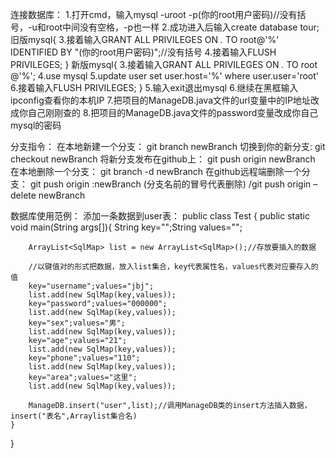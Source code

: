﻿连接数据库：
	1.打开cmd，输入mysql -uroot -p(你的root用户密码)//没有括号，-u和root中间没有空格，-p也一样
	2.成功进入后输入create database tour;
	旧版mysql{
        3.接着输入GRANT ALL PRIVILEGES ON *.* TO root@'%' IDENTIFIED BY "(你的root用户密码)";//没有括号
        4.接着输入FLUSH PRIVILEGES;
	}
	新版mysql{
	    3.接着输入GRANT ALL PRIVILEGES ON *.* TO root @'%';
	    4.use mysql
	    5.update user set user.host='%' where user.user='root'
        6.接着输入FLUSH PRIVILEGES;
	}
	5.输入exit退出mysql
	6.继续在黑框输入ipconfig查看你的本机IP
	7.把项目的ManageDB.java文件的url变量中的IP地址改成你自己刚刚查的
	8.把项目的ManageDB.java文件的password变量改成你自己mysql的密码

分支指令：
    在本地新建一个分支： git branch newBranch
    切换到你的新分支: git checkout newBranch
    将新分支发布在github上： git push origin newBranch
    在本地删除一个分支： git branch -d newBranch
    在github远程端删除一个分支： git push origin :newBranch (分支名前的冒号代表删除)
    /git push origin –delete newBranch

数据库使用范例：
    添加一条数据到user表：
public class Test {
    public static void main(String args[]){
        String key="";String values="";

        ArrayList<SqlMap> list = new ArrayList<SqlMap>();//存放要插入的数据

        //以键值对的形式把数据，放入list集合，key代表属性名，values代表对应要存入的值
        key="username";values="jbj";
        list.add(new SqlMap(key,values));
        key="password";values="000000";
        list.add(new SqlMap(key,values));
        key="sex";values="男";
        list.add(new SqlMap(key,values));
        key="age";values="21";
        list.add(new SqlMap(key,values));
        key="phone";values="110";
        list.add(new SqlMap(key,values));
        key="area";values="这里";
        list.add(new SqlMap(key,values));

        ManageDB.insert("user",list);//调用ManageDB类的insert方法插入数据，insert("表名",Arraylist集合名)
    }
}

